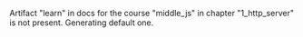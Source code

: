 
Artifact "learn" in docs for the course "middle_js" in chapter "1_http_server" is not present. Generating default one.
